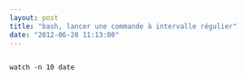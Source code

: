 ```yaml
---
layout: post
title: "bash, lancer une commande à intervalle régulier"
date: "2012-06-28 11:13:00"
---
```

<code><pre><br />watch -n 10 date<br /></pre></code>
